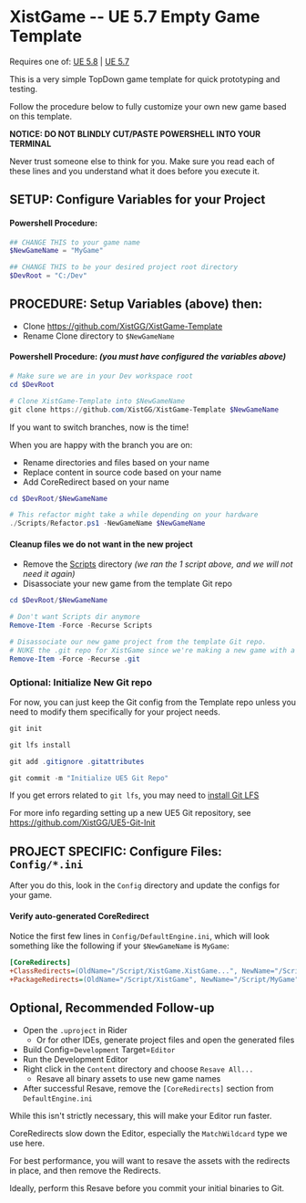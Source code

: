 # XistGame -- UE 5.7 Empty Game Template

Requires one of:
[UE 5.8](https://github.com/XistGG/XistGame-Template/tree/ue-5.8) |
[UE 5.7](https://github.com/XistGG/XistGame-Template/tree/ue-5.7)

This is a very simple TopDown game template for quick prototyping and testing.

Follow the procedure below to fully customize your own new game based on this template.

**NOTICE: DO NOT BLINDLY CUT/PASTE POWERSHELL INTO YOUR TERMINAL**

Never trust someone else to think for you. Make sure you read each of these lines
and you understand what it does before you execute it.

## SETUP: Configure Variables for your Project

#### Powershell Procedure:

```powershell
## CHANGE THIS to your game name
$NewGameName = "MyGame"

## CHANGE THIS to be your desired project root directory
$DevRoot = "C:/Dev"
```

## PROCEDURE: Setup Variables (above) then:

- Clone https://github.com/XistGG/XistGame-Template
- Rename Clone directory to `$NewGameName`

#### Powershell Procedure:  *(you **must** have configured the variables above)*

```powershell
# Make sure we are in your Dev workspace root
cd $DevRoot

# Clone XistGame-Template into $NewGameName
git clone https://github.com/XistGG/XistGame-Template $NewGameName
```

If you want to switch branches, now is the time!

When you are happy with the branch you are on:

- Rename directories and files based on your name
- Replace content in source code based on your name
- Add CoreRedirect based on your name

```powershell
cd $DevRoot/$NewGameName

# This refactor might take a while depending on your hardware
./Scripts/Refactor.ps1 -NewGameName $NewGameName
```

#### Cleanup files we do not want in the new project

- Remove the [Scripts](./Scripts/) directory *(we ran the 1 script above, and we will not need it again)*
- Disassociate your new game from the template Git repo

```powershell
cd $DevRoot/$NewGameName

# Don't want Scripts dir anymore
Remove-Item -Force -Recurse Scripts

# Disassociate our new game project from the template Git repo.
# NUKE the .git repo for XistGame since we're making a new game with a new repo.
Remove-Item -Force -Recurse .git
```

### Optional: Initialize New Git repo

For now, you can just keep the Git config from the Template repo
unless you need to modify them specifically for your project needs.

```powershell
git init

git lfs install

git add .gitignore .gitattributes

git commit -m "Initialize UE5 Git Repo"
```

If you get errors related to `git lfs`, you may need to
[install Git LFS](https://www.google.com/search?q=install+Git+LFS)

For more info regarding setting up a new UE5 Git repository, see
https://github.com/XistGG/UE5-Git-Init

## PROJECT SPECIFIC: Configure Files: `Config/*.ini`

After you do this, look in the `Config` directory and update the configs for your game.

#### Verify auto-generated CoreRedirect

Notice the first few lines in `Config/DefaultEngine.ini`, which will look something like the following
if your `$NewGameName` is `MyGame`:

```ini
[CoreRedirects]
+ClassRedirects=(OldName="/Script/XistGame.XistGame...", NewName="/Script/MyGame.MyGame", MatchWildcard=true)
+PackageRedirects=(OldName="/Script/XistGame", NewName="/Script/MyGame")
```

## Optional, Recommended Follow-up

- Open the `.uproject` in Rider
  - Or for other IDEs, generate project files and open the generated files
- Build Config=`Development` Target=`Editor`
- Run the Development Editor
- Right click in the `Content` directory and choose `Resave All...`
  - Resave all binary assets to use new game names
- After successful Resave, remove the `[CoreRedirects]` section from `DefaultEngine.ini`

While this isn't strictly necessary, this will make your Editor run faster.

CoreRedirects slow down the Editor, especially the `MatchWildcard` type we use here.

For best performance, you will want to resave the assets with the redirects
in place, and then remove the Redirects.

Ideally, perform this Resave before you commit your initial binaries to Git.
